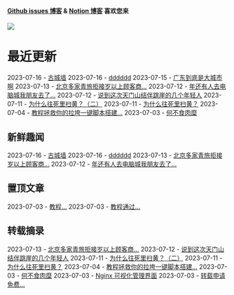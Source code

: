 
#### [Github issues 博客](https://github.adone.eu.org/) & [Notion 博客](https://nb.adone.eu.org/) 喜欢您来
[![](https://s2.loli.net/2023/07/03/WxmifsloVXrYz2I.png)](https://nb.adone.eu.org/)
# 最近更新
2023-07-16 - [古城墙](https://github.com/jaydong2016/gitblog/issues/33)
2023-07-16 - [dddddd](https://github.com/jaydong2016/gitblog/issues/32)
2023-07-15 - [广东到底是大城市啊](https://github.com/jaydong2016/gitblog/issues/26)
2023-07-13 - [北京多家青旅拒接岁以上顾客商...](https://github.com/jaydong2016/gitblog/issues/25)
2023-07-12 - [年还有人去电脑城我朋友去了...](https://github.com/jaydong2016/gitblog/issues/23)
2023-07-12 - [说到这次天门山结伴跳崖的几个年轻人](https://github.com/jaydong2016/gitblog/issues/22)
2023-07-11 - [为什么往死里扫黄？（二）](https://github.com/jaydong2016/gitblog/issues/21)
2023-07-11 - [为什么往死里扫黄？](https://github.com/jaydong2016/gitblog/issues/20)
2023-07-04 - [教程拯救你的拉垮一键脚本搭建...](https://github.com/jaydong2016/gitblog/issues/19)
2023-07-03 - [何不食肉糜](https://github.com/jaydong2016/gitblog/issues/17)
## 新鲜趣闻
2023-07-16 - [古城墙](https://github.com/jaydong2016/gitblog/issues/33)
2023-07-16 - [dddddd](https://github.com/jaydong2016/gitblog/issues/32)
2023-07-13 - [北京多家青旅拒接岁以上顾客商...](https://github.com/jaydong2016/gitblog/issues/25)
2023-07-12 - [年还有人去电脑城我朋友去了...](https://github.com/jaydong2016/gitblog/issues/23)
## 置顶文章
2023-07-03 - [教程...](https://github.com/jaydong2016/gitblog/issues/13)
2023-07-03 - [教程通过...](https://github.com/jaydong2016/gitblog/issues/12)
## 转载摘录
2023-07-13 - [北京多家青旅拒接岁以上顾客商...](https://github.com/jaydong2016/gitblog/issues/25)
2023-07-12 - [说到这次天门山结伴跳崖的几个年轻人](https://github.com/jaydong2016/gitblog/issues/22)
2023-07-11 - [为什么往死里扫黄？（二）](https://github.com/jaydong2016/gitblog/issues/21)
2023-07-11 - [为什么往死里扫黄？](https://github.com/jaydong2016/gitblog/issues/20)
2023-07-04 - [教程拯救你的拉垮一键脚本搭建...](https://github.com/jaydong2016/gitblog/issues/19)
2023-07-03 - [何不食肉糜](https://github.com/jaydong2016/gitblog/issues/17)
2023-07-03 - [Nginx 可视化管理界面](https://github.com/jaydong2016/gitblog/issues/16)
2023-07-03 - [转载申请免费...](https://github.com/jaydong2016/gitblog/issues/14)
